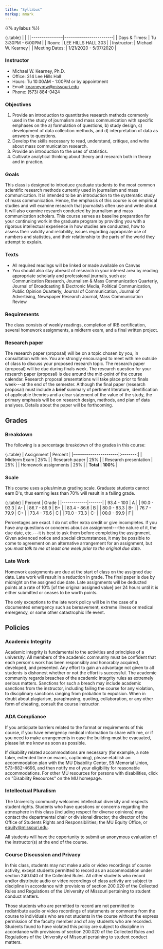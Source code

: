 ```yaml
---
title: "Syllabus"
markup: mmark
---
```



{{% syllabus %}}

{:.table}
|                |                         |
|----------------|-------------------------|
| Days \& Times: | Tu 3:30PM - 6:00PM      |
| Room:          | LEE HILLS HALL 303      |
| Instructor:    | Michael W. Kearney      |
| Meeting Dates: | 1/21/2020 - 5/07/2020   |

### Instructor
- Michael W. Kearney, Ph.D.
- Office: 314 Lee Hills Hall
- Hours: Tu 10:00AM - 1:00PM or by appointment
- Email: [kearneymw@missouri.edu](mailto:kearneymw@missouri.edu)
- Phone: (573) 884-0424

### Objectives
1. Provide an introduction to quantitative research methods commonly
   used in the study of journalism and mass communication with
   specific emphases on the a) formulation of questions, b) study 
   design, c) development of data collection methods, and d) 
   interpretation of data as answers to questions.
2. Develop the skills necessary to read, understand, critique, and
   write about mass communication research.
3. Provide an introduction to the uses of statistics.
4. Cultivate analytical thinking about theory and research both in
   theory and in practice.

### Goals
This class is designed to introduce graduate students to the most
common scientific research methods currently used in journalism and
mass communication. It is intended to be an introduction to the
systematic study of mass communication. Hence, the emphasis of this
course is on empirical studies and will examine research that
journalists often use and write about. It will also examine research 
conducted by journalism and mass communication scholars. This
course serves as baseline preparation for your continuing work in the
graduate program by providing you with a rigorous intellectual
experience in how studies are conducted, how to assess their validity
and reliability, issues regarding appropriate use of numbers and
statistics, and their relationship to the parts of the world they
attempt to explain.

### Texts
* All required readings will be linked or made available on Canvas
* You should also stay abreast of research in your interest area by
reading appropriate scholarly and professional journals, such as:
Communication Research, Journalism & Mass Communication Quarterly,
Journal of Broadcasting & Electronic Media, Political Communication,
Public Opinion Quarterly, Journal of Communication, Journal of
Advertising, Newspaper Research Journal, Mass Communication Review

### Requirements
The class consists of weekly readings, completion of IRB certification, 
several homework assignments, a midterm exam, and a final written project.

### Research paper
The research paper (proposal) will be on a topic chosen by you, in
consultation with me. You are strongly encouraged to meet with me
outside of class to discuss your proposed research topic. The research
paper (proposal) will be due during finals week. The research
question for your research paper (proposal) is due around the mid-point
of the course calendar. Research proposal presentations will take place
prior to finals week---at the end of the semester. Although the final
paper (research proposal) must include a **brief** summary of
pertinent literature, identification of applicable theories and a
clear statement of the value of the study, the primary emphasis will
be on research design, methods, and plan of data analyses. Details
about the paper will be forthcoming.

## Grades

### Breakdown
The following is a percentage breakdown of the grades in this course:

{:.table}
| Assignment            | Percent  |
|-----------------------|:--------:|
| Midterm Exam          | 25%      |
| Research paper        | 25%      |
| Research presentation | 25%      |
| Homework assignments  | 25%      |
| **Total**             | **100%** |

### Scale
This course uses a plus/minus grading scale. Graduate students
cannot earn D's, thus earning less than 70% will result in a failing
grade.

{:.table}
| Percent     | Grade |
|-------------|-------|
| 93.4 - 100  | A     |
| 90.0 - 93.3 | A-    |
| 86.7 - 89.9 | B+    |
| 83.4 - 86.6 | B     |
| 80.0 - 83.3 | B-    |
| 76.7 - 79.9 | C+    |
| 73.4 - 76.6 | C     |
| 70.0 - 73.3 | C-    |
| 00.0 - 69.9 | F     |

Percentages are exact. I do not offer extra credit or give incompletes. 
If you have any questions or concerns about an assignment---the nature 
of it, the due date, etc.---it is best to ask them before completing the 
assignment. Given advanced notice and special circumstances, it may be 
possible to come to agreement on an alternative arrangement for an 
assignment, but you *must talk to me at least one week prior to the original due date*.

### Late Work
Homework assignments are due at the start of class on the assigned 
due date. Late work will result in a reduction in grade. The final
paper is due by midnight on the assigned due date. Late assignments
will be deducted points at a rate of 10% [of the original assigned
value] per 24 hours until it is either submitted or ceases to be worth
points.

The only exceptions to the late work policy will be in the case of a
documented emergency such as bereavement, extreme illness or medical
emergency, or some other catastrophic life event.

## Policies

### Academic Integrity
Academic integrity is fundamental to the activities and principles of
a university. All members of the academic community must be confident
that each person's work has been responsibly and honorably acquired,
developed, and presented. Any effort to gain an advantage not given to
all students is dishonest whether or not the effort is successful. The
academic community regards breaches of the academic integrity rules as
extremely serious matters. Sanctions for such a breach may include
academic sanctions from the instructor, including failing the course
for any violation, to disciplinary sanctions ranging from probation to
expulsion. When in doubt about plagiarism, paraphrasing, quoting,
collaboration, or any other form of cheating, consult the course
instructor.

### ADA Compliance
If you anticipate barriers related to the format or requirements of
this course, if you have emergency medical information to share with
me, or if you need to make arrangements in case the building must be
evacuated, please let me know as soon as possible.

If disability related accommodations are necessary (for example, a
note taker, extended time on exams, captioning), please etablish an
accommodation plan with the MU Disability Center, S5 Memorial Union,
573-882-4696, and then notify me of your eligibility for reasonable
accommodations. For other MU resources for persons with disabilities,
click on "Disability Resources" on the MU homepage.

### Intellectual Pluralism
The University community welcomes intellectual diversity and respects
student rights. Students who have questions or concerns regarding the
atmosphere in this class (including respect for diverse opinions) may
contact the departmental chair or divisional director; the director of
the Office of Students Rights and Responsibilities; the MU Equity
Office, or [equity@missouri.edu](mailto:equity@missouri.edu).

All students will have the opportunity to submit an anonymous
evaluation of the instructor(s) at the end of the course.

### Course Discussion and Privacy
In this class, students may not make audio or video recordings of
course activity, except students permitted to record as an
accommodation under section 240.040 of the Collected Rules. All other
students who record and/or distribute audio or video recordings of
class activity are subject to discipline in accordance with provisions
of section 200.020 of the Collected Rules and Regulations of the
University of Missouri pertaining to student conduct matters.

Those students who are permitted to record are not permitted to
redistribute audio or video recordings of statements or comments from
the course to individuals who are not students in the course without
the express permission of the faculty member and of any students who
are recorded. Students found to have violated this policy are subject
to discipline in accordance with provisions of section 200.020 of the
Collected Rules and Regulations of the University of Missouri
pertaining to student conduct matters.